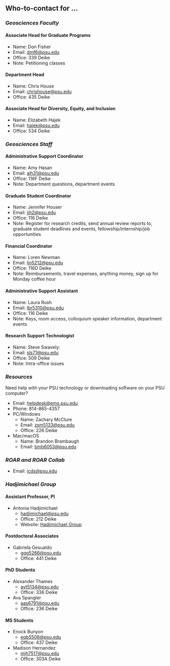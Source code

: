 ## Who-to-contact for …

### _Geosciences Faculty_
#### **Associate Head for Graduate Programs**
- Name: Don Fisher
- Email: dmf6@psu.edu
- Office: 339 Deike
- Note: Petitioning classes

#### **Department Head**
- Name: Chris House 
- Email: chrishouse@psu.edu
- Office: 435 Deike

#### **Associate Head for Diversity, Equity, and Inclusion**
- Name: Elizabeth Hajek
- Email: hajek@psu.edu
- Office: 534 Deike

### _Geosciences Staff_
#### **Administrative Support Coordinator**
- Name: Amy Hasan
- Email: alh31@psu.edu
- Office: 116F Deike
- Note: Department questions, department events

#### **Graduate Student Coordinator**
- Name: Jennifer Houser
- Email: jjh2@psu.edu
- Office: 116 Deike
- Note: Register for research credits, send annual review reports to, graduate student deadlines and events, fellowship/internship/job opportunities

#### **Financial Coordinator**
- Name: Loren Newman
- Email: ljn5212@psu.edu
- Office: 116D Deike
- Note: Reimbursements, travel expenses, anything money, sign up for Monday coffee hour

#### **Administrative Support Assistant**
- Name: Laura Rush
- Email: lbr5310@psu.edu
- Office: 116 Deike
- Note: Keys, room access, colloquium speaker information, department events

#### **Research Support Technologist**
- Name: Steve Swavely:
- Email: sls71@psu.edu
- Office: 509 Deike
- Note: Intra-office issues

### _Resources_
Need help with your PSU technology or downloading software on your PSU computer?
- Email: helpdesk@ems.psu.edu
- Phone: 814-865-4357
- PC/Windows
  - Name: Zachary McClure
  - Email: zsm5133@psu.edu
  - Office: 226 Deike
- Mac/macOS
  - Name: Brandon Brambaugh
  - Email: bmb6053@psu.edu

### _ROAR and ROAR Collab_
- Email: icds@psu.edu

### _Hadjimichael Group_
#### **Assistant Professor, PI**
- Antonia Hadjimichael
  - hadjimichael@psu.edu
  - Office: 212 Deike
  - Website: [Hadjimichael Group](https://www.hadjimichaelgroup.info/)

#### **Postdoctoral Associates**
- Gabriela Gesualdo
  - gqg5266@psu.edu
  - Office: 441 Deike

#### **PhD Students**
- Alexander Thames
  - ayt5134@psu.edu
  - Office: 336 Deike
- Ava Spangler
  - aas6791@psu.edu
  - Office: 236 Deike

#### **MS Students** 
- Enock Bunyon
  - eqb5508@psu.edu
  - Office: 437 Deike
- Madison Hernandez
  - mjh7517@psu.edu
  - Office: 303A Deike


